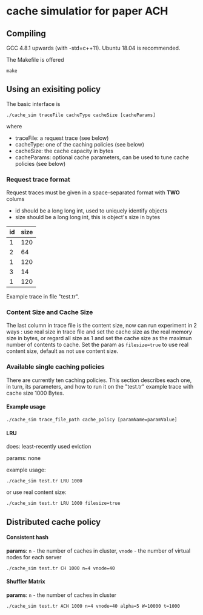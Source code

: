 # cache simulatior for paper ACH

## Compiling 

GCC 4.8.1 upwards (with -std=c++11). Ubuntu 18.04 is recommended.

The Makefile is offered

    make

## Using an exisiting policy

The basic interface is

    ./cache_sim traceFile cacheType cacheSize [cacheParams]

where

 - traceFile: a request trace (see below)
 - cacheType: one of the caching policies (see below)
 - cacheSize: the cache capacity in bytes
 - cacheParams: optional cache parameters, can be used to tune cache policies (see below)

### Request trace format

Request traces must be given in a space-separated format with **TWO** colums

- id should be a long long int, used to uniquely identify objects
- size should be a long long int, this is object's size in bytes

|  id | size |
| --- | ---- |
|  1  |  120 |
|  2  |   64 |
|  1  |  120 |
|  3  |  14  |
|  1 |  120 |

Example trace in file "test.tr".

### Content Size and Cache Size

The last column in trace file is the content size, now can run experiment in 2 ways : use real size in trace file and set the cache size as the real memory size in bytes, or regard all size as 1 and set the cache size as the maximun number of contents to cache. Set the param as `filesize=true` to use real content size, default as not use content size.

### Available single caching policies

There are currently ten caching policies. This section describes each one, in turn, its parameters, and how to run it on the "test.tr" example trace with cache size 1000 Bytes.

#### Example usage

    ./cache_sim trace_file_path cache_policy [paramName=paramValue]

#### LRU

does: least-recently used eviction

params: none

example usage:

    ./cache_sim test.tr LRU 1000

or use real content size:

    ./cache_sim test.tr LRU 1000 filesize=true     

## Distributed cache policy

#### Consistent hash
**params**: `n` - the number of caches in cluster, `vnode` - the number of virtual nodes for each server 

    ./cache_sim test.tr CH 1000 n=4 vnode=40

#### Shuffler Matrix
**params**: `n` - the number of caches in cluster

    ./cache_sim test.tr ACH 1000 n=4 vnode=40 alpha=5 W=10000 t=1000
